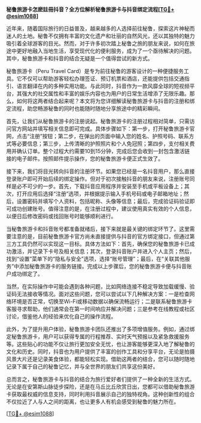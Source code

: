 **秘鲁旅游卡怎麽註冊抖音？全方位解析秘鲁旅游卡与抖音绑定流程[[TG💪+ @esim1088](https://t.me/s/esim1088)]**

近年来，随着国际旅行的日益普及，越来越多的人选择前往秘鲁，探索这片神秘而迷人的土地。秘鲁不仅拥有丰富的文化遗产和壮丽的自然风光，还以其独特的魅力吸引着全球游客的目光。然而，对于许多初次踏上秘鲁之旅的朋友来说，如何在旅途中更好地融入当地生活，享受现代化的便利服务，成为了一个亟待解决的问题。其中，秘鲁旅游卡和抖音的结合无疑是一个值得尝试的新方式。

秘鲁旅游卡（Peru Travel Card）是专为前往秘鲁的游客设计的一种便捷服务工具。它不仅可以帮助游客轻松办理签证、预订机票和酒店，还能提供包括交通指引、语言翻译在内的多种实用功能。与此同时，抖音作为一款风靡全球的短视频平台，其强大的社交属性和丰富的娱乐内容也为用户的日常生活增添了无限乐趣。那么，如何将这两者结合起来呢？本文将为您详细解读秘鲁旅游卡与抖音的注册和绑定流程，助您畅游秘鲁的同时也能随时随地分享旅途中的精彩瞬间。

首先，让我们从秘鲁旅游卡的注册说起。秘鲁旅游卡的注册过程相对简单，只需访问官方网站并填写相关信息即可完成。具体步骤如下：第一步，打开秘鲁旅游卡官网，点击“注册”按钮；第二步，在弹出的页面中输入您的姓名、护照号码、联系方式等必要信息；第三步，上传清晰的护照照片和个人免冠照；第四步，支付相关费用并确认订单。整个过程大约需要10到15分钟，完成后您会收到一封包含激活链接的电子邮件。按照邮件提示操作，您的秘鲁旅游卡便正式生效了。

接下来，我们将目光转向抖音的注册环节。如果您已经是一名抖音用户，那么直接登录账户即可开始后续的绑定操作。但对于初次接触抖音的朋友来说，注册账号同样是必不可少的一步。首先，下载抖音应用程序并安装至手机或平板设备上；其次，打开应用后选择“注册”选项，并根据提示输入手机号码或电子邮箱地址；然后，设置密码并填写个人资料，包括昵称、头像等信息；最后，完成验证码验证即可成功创建账号。值得注意的是，在注册过程中，建议使用真实有效的个人信息，以便日后修改密码或找回账号时能够顺利进行。

当秘鲁旅游卡和抖音账号都准备就绪后，接下来就是最关键的绑定环节了。这里需要注意的是，目前秘鲁旅游卡官方尚未直接提供与抖音的官方绑定接口，但通过第三方工具仍然可以实现这一目标。具体方法如下：首先，确保您的秘鲁旅游卡已成功激活，并记录下卡号及相关信息；其次，登录抖音账户并进入个人主页；然后，找到“设置”菜单下的“隐私与安全”选项，选择“账号管理”；最后，在“关联其他服务”中添加秘鲁旅游卡的服务链接。完成以上步骤后，您的秘鲁旅游卡便与抖音账户成功绑定了。

当然，在实际操作中可能会遇到各种问题，比如网络连接不稳定导致加载缓慢、验证码无法接收等情况。面对这些问题，您可以尝试以下几种解决方案：一是检查网络环境是否正常，切换至Wi-Fi或移动数据以确保流畅运行；二是联系秘鲁旅游卡客服寻求帮助，他们通常会在第一时间响应并解决问题；三是参考在线教程或社区讨论，借鉴他人的经验来优化自己的操作流程。

此外，为了提升用户体验，秘鲁旅游卡团队还推出了多项增值服务。例如，通过绑定秘鲁旅游卡，用户可以获得专属的行程推荐、实时天气预报以及紧急救援服务等。这些贴心的功能不仅让旅行更加安全无忧，也让游客能够更深入地了解秘鲁的文化和历史。同时，抖音也为用户提供了丰富的创作工具和分享平台，无论是拍摄风景大片还是记录美食体验，都能轻松实现。借助这两者的结合，您可以随时随地记录下属于自己的秘鲁记忆，并与全世界的朋友们共享这份美好。

总而言之，秘鲁旅游卡与抖音的结合为旅行爱好者们提供了一种全新的生活方式。无论是在安第斯山脉徒步探险，还是在马丘比丘欣赏日出，您都可以借助秘鲁旅游卡获取最权威的信息支持，同时利用抖音展示自己的独特视角。这种创新性的组合不仅拉近了人与人之间的距离，也让更多人有机会感受到秘鲁的魅力所在。

[[TG💪+ @esim1088](https://t.me/s/esim1088)]